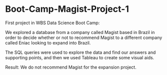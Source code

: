 # Boot-Camp-Magist-Project-1

First project in WBS Data Science Boot Camp:

We explored a database from a company called Magist based in Brazil in order to decide whether or not to recommend Magist to a different company called Eniac looking to expand into Brazil.

The SQL queries were used to explore the data and find our answers and supporting points, and then we used Tableau to create some visual aids.

Result: We do not recommend Magist for the expansion project.
